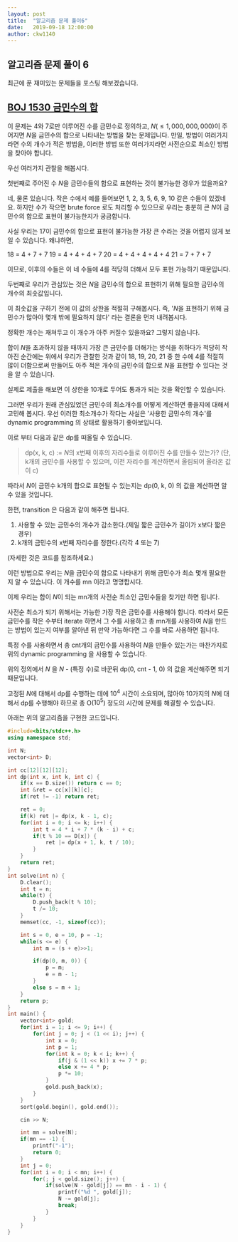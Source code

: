 ```yaml
---
layout: post
title:  "알고리즘 문제 풀이6"
date:   2019-09-18 12:00:00
author: ckw1140
---
```


## 알고리즘 문제 풀이 6

최근에 푼 재미있는 문제들을 포스팅 해보겠습니다.

[BOJ 1530 금민수의 합](https://www.acmicpc.net/problem/1530)
-

이 문제는 4와 7로만 이루어진 수를 금민수로 정의하고, $N$($\leq1,000,000,000$)이 주어지면 $N$을 금민수의 합으로 나타내는 방법을 찾는 문제입니다.
만일, 방법이 여러가지라면 수의 개수가 적은 방법을, 이러한 방법 또한 여러가지라면 사전순으로 최소인 방법을 찾아야 합니다.

우선 여러가지 관찰을 해봅시다.

첫번째로 주어진 수 $N$을 금민수들의 합으로 표현하는 것이 불가능한 경우가 있을까요?

네, 물론 있습니다. 작은 수에서 예를 들어보면 1, 2, 3, 5, 6, 9, 10 같은 수들이 있겠네요. 하지만 수가 작으면 brute force 로도 처리할 수 있으므로 우리는 충분히 큰 $N$이 금민수의 합으로 표현이 불가능한지가 궁금합니다.

사실 우리는 17이 금민수의 합으로 표현이 불가능한 가장 큰 수라는 것을 어렵지 않게 보일 수 있습니다. 왜냐하면,

18 = 4 + 7 + 7
19 = 4 + 4 + 4 + 7
20 = 4 + 4 + 4 + 4 + 4
21 = 7 + 7 + 7

이므로, 이후의 수들은 이 네 수들에 4를 적당히 더해서 모두 표현 가능하기 때문입니다.

두번째로 우리가 관심있는 것은 $N$을 금민수의 합으로 표현하기 위해 필요한 금민수의 개수의 최솟값입니다.

이 최솟값을 구하기 전에 이 값의 상한을 적절히 구해봅시다. 즉, '$N$을 표현하기 위해 금민수가 많아야 몇개 밖에 필요하지 않다' 라는 결론을 먼저 내려봅시다.

정확한 개수는 재쳐두고 이 개수가 아주 커질수 있을까요?
그렇지 않습니다.

합이 $N$을 초과하지 않을 때까지 가장 큰 금민수를 더해가는 방식을 취하다가 적당히 작아진 순간에는 위에서 우리가 관찰한 것과 같이 18, 19, 20, 21 중 한 수에 4를 적절히 많이 더함으로써 만들어도 아주 적은 개수의 금민수의 합으로 $N$을 표현할 수 있다는 것을 알 수 있습니다.

실제로 제출을 해보면 이 상한을 10개로 두어도 통과가 되는 것을 확인할 수 있습니다.

그러면 우리가 원래 관심있었던 금민수의 최소개수를 어떻게 계산하면 좋을지에 대해서 고민해 봅시다. 우선 이러한 최소개수가 작다는 사실은 '사용한 금민수의 개수'를 dynamic programming 의 상태로 활용하기 좋아보입니다.

이로 부터 다음과 같은 dp를 떠올릴 수 있습니다.

> dp(x, k, c) := $N$의 x번째 이후의 자리수들로 이루어진 수를 만들수 있는가?
> (단, k개의 금민수를 사용할 수 있으며, 이전 자리수를 계산하면서 올림되어 올라온 값이 c)

따라서 $N$이 금민수 k개의 합으로 표현될 수 있는지는 dp(0, k, 0) 의 값을 계산하면 알 수 있을 것입니다.

한편, transition 은 다음과 같이 해주면 됩니다.
1. 사용할 수 있는 금민수의 개수가 감소한다.(제일 짧은 금민수가 길이가 x보다 짧은 경우)
2. k개의 금민수의 x번째 자리수를 정한다.(각각 4 또는 7) 

(자세한 것은 코드를 참조하세요.)

이런 방법으로 우리는 $N$을 금민수의 합으로 나타내기 위해 금민수가 최소 몇개 필요한지 알 수 있습니다. 이 개수를 mn 이라고 명명합시다.

이제 우리는 합이 $N$이 되는 mn개의 사전순 최소인 금민수들을 찾기만 하면 됩니다.

사전순 최소가 되기 위해서는 가능한 가장 작은 금민수를 사용해야 합니다.
따라서 모든 금민수를 작은 수부터 iterate 하면서 그 수를 사용하고 총 mn개를 사용하여 $N$을 만드는 방법이 있는지 여부를 알아낸 뒤 만약 가능하다면 그 수를 바로 사용하면 됩니다.

특정 수를 사용하면서 총 cnt개의 금민수를 사용하여 $N$을 만들수 있는가는 마찬가지로 위의 dynamic programming 을 사용할 수 있습니다.

위의 정의에서 $N$ 을 $N$ - (특정 수)로 바꾼뒤 dp(0, cnt - 1, 0) 의 값을 계산해주면 되기 때문입니다.

고정된 $N$에 대해서 dp를 수행하는 데에 $10^4$ 시간이 소요되며,
많아야 10가지의 $N$에 대해서 dp를 수행해야 하므로 총 O($10^5$) 정도의 시간에 문제를 해결할 수 있습니다. 

 아래는 위의 알고리즘을 구현한 코드입니다.

```cpp
#include<bits/stdc++.h>
using namespace std;

int N;
vector<int> D;

int cc[12][12][12];
int dp(int x, int k, int c) {
    if(x == D.size()) return c == 0;
    int &ret = cc[x][k][c];
    if(ret != -1) return ret;

    ret = 0;
    if(k) ret |= dp(x, k - 1, c);
    for(int i = 0; i <= k; i++) {
        int t = 4 * i + 7 * (k - i) + c;
        if(t % 10 == D[x]) {
            ret |= dp(x + 1, k, t / 10);
        }
    }
    return ret;
}
int solve(int n) {
    D.clear();
    int t = n;
    while(t) {
        D.push_back(t % 10);
        t /= 10;
    }
    memset(cc, -1, sizeof(cc));

    int s = 0, e = 10, p = -1;
    while(s <= e) {
        int m = (s + e)>>1;

        if(dp(0, m, 0)) {
            p = m;
            e = m - 1;
        }
        else s = m + 1;
    }
    return p;
}
int main() {
    vector<int> gold;
    for(int i = 1; i <= 9; i++) {
        for(int j = 0; j < (1 << i); j++) {
            int x = 0;
            int p = 1;
            for(int k = 0; k < i; k++) {
                if(j & (1 << k)) x += 7 * p;
                else x += 4 * p;
                p *= 10;
            }
            gold.push_back(x);
        }
    }
    sort(gold.begin(), gold.end());

    cin >> N;

    int mn = solve(N);
    if(mn == -1) {
        printf("-1");
        return 0;
    }
    int j = 0;
    for(int i = 0; i < mn; i++) {
        for(; j < gold.size(); j++) {
            if(solve(N - gold[j]) == mn - i - 1) {
                printf("%d ", gold[j]);
                N -= gold[j];
                break;
            }
        }
    }
}

```
